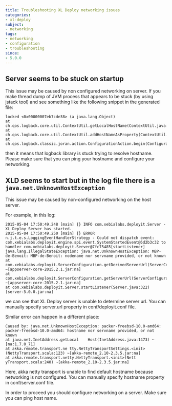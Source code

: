 ```yaml
---
title: Troubleshooting XL Deploy networking issues
categories:
- xl-deploy
subject:
- networking
tags:
- networking
- configuration
- troubleshooting
since:
- 5.0.0
---
```


## Server seems to be stuck on startup

This issue may be caused by non configured networking on server.
If you make thread dump of JVM process that appears to be stuck (by using jstack tool) and see something like the following snippet in the generated file:

	locked <0x00000007eb7cde38> (a java.lang.Object)
	at ch.qos.logback.core.util.ContextUtil.getLocalHostName(ContextUtil.java:38)
	at ch.qos.logback.core.util.ContextUtil.addHostNameAsProperty(ContextUtil.java:74)
	at ch.qos.logback.classic.joran.action.ConfigurationAction.begin(ConfigurationAction.java:57)
	
then it means that logback library is stuck trying to resolve hostname.
Please make sure that you can ping your hostname and configure your networking.


## XLD seems to start but in the log file there is a `java.net.UnknownHostException`

This issue may be caused by non-configured networking on the host server.

For example, in this log:

	2015-05-04 17:50:49.248 [main] {} INFO com.xebialabs.deployit.Server - XL Deploy Server has started.
	2015-05-04 17:50:49.250 [main] {} ERROR n.j.t.e.s.LoggingEventHandlerStrategy - Could not dispatch event: com.xebialabs.deployit.engine.spi.event.SystemStartedEvent@5d2b3c32 to handler com.xebialabs.deployit.Server@7fc75485[startListener]
	java.lang.IllegalStateException: java.net.UnknownHostException: MBP-de-Benoit: MBP-de-Benoit: nodename nor servname provided, or not known
	at com.xebialabs.deployit.ServerConfiguration.getDerivedServerUrl(ServerConfiguration.java:593) ~[appserver-core-2015.2.1.jar:na]
	at com.xebialabs.deployit.ServerConfiguration.getServerUrl(ServerConfiguration.java:569) ~[appserver-core-2015.2.1.jar:na]
	at com.xebialabs.deployit.Server.startListener(Server.java:322) [server-5.0.0.jar:na]

we can see that XL Deploy server is unable to determine server url.
You can manually specify server.url property in conf/deployit.conf file.

Similar error can happen in a different place:

	Caused by: java.net.UnknownHostException: packer-freebsd-10.0-amd64: packer-freebsd-10.0-amd64: hostname nor servname provided, or not known
	at java.net.InetAddress.getLocal	Host(InetAddress.java:1473) ~[na:1.7.0_71]
	at akka.remote.transport.ne	tty.NettyTransportSettings.<init>(NettyTransport.scala:123) ~[akka-remote_2.10-2.3.5.jar:na]
	at akka.remote.transport.netty.NettyTransport.<init>(Nett	yTransport.scala:240) ~[akka-remote_2.10-2.3.5.jar:na]

Here, akka netty transport is unable to find default hostname because networking is not configured.
You can manually specify hostname property in conf/server.conf file.

In order to proceed you should configure networking on a server. Make sure you can ping host name.

